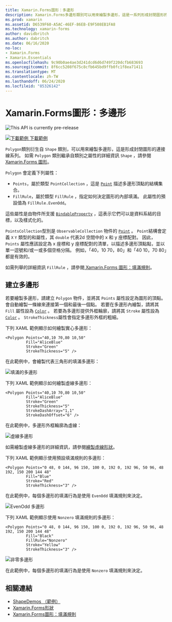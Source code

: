 ```yaml
---
title: Xamarin.Forms圖形：多邊形
description: Xamarin.Forms多邊形類別可以用來繪製多邊形，這是一系列形成封閉圖形的連接線。
ms.prod: xamarin
ms.assetid: D6539F60-A5AC-46EF-86EB-E9F508EB1FA8
ms.technology: xamarin-forms
author: davidbritch
ms.author: dabritch
ms.date: 06/16/2020
no-loc:
- Xamarin.Forms
- Xamarin.Essentials
ms.openlocfilehash: 9c90b0ae4ae3d241dcd6d6d749f220dcfb683693
ms.sourcegitcommit: 8f6cc5208f675c8cfb645bd9ffb0fc1f8ea71411
ms.translationtype: MT
ms.contentlocale: zh-TW
ms.lasthandoff: 06/24/2020
ms.locfileid: "85326142"
---
```

# <a name="xamarinforms-shapes-polygon"></a>Xamarin.Forms圖形：多邊形

![](~/media/shared/preview.png "This API is currently pre-release")

[![下載範例 ](~/media/shared/download.png) 下載範例](https://docs.microsoft.com/samples/xamarin/xamarin-forms-samples/userinterface-shapesdemos/)

`Polygon`類別衍生自 `Shape` 類別，可以用來繪製多邊形，這是形成封閉圖形的連接線系列。 如需 `Polygon` 類別繼承自類別之屬性的詳細資訊 `Shape` ，請參閱[ Xamarin.Forms 圖形](index.md)。

`Polygon` 會定義下列屬性：

- `Points`，屬於類型 `PointCollection` ，這是 [`Point`](xref:Xamarin.Forms.Point) 描述多邊形頂點的結構集合。
- `FillRule`，屬於類型 `FillRule` ，指定如何決定圖形的內部填滿。 此屬性的預設值為 `FillRule.EvenOdd`。

這些屬性是由物件所支援 [`BindableProperty`](xref:Xamarin.Forms.BindableProperty) ，這表示它們可以是資料系結的目標，以及樣式化的。

`PointsCollection`型別是 `ObservableCollection` 物件的 [`Point`](xref:Xamarin.Forms.Point) 。 `Point`結構會定義 `X` `Y` 類型的和屬性，其 `double` 代表2d 空間中的 x 和 y 座標配對。 因此， `Points` 屬性應該設定為 x 座標和 y 座標配對的清單，以描述多邊形頂點點，並以單一逗號和/或一或多個空格分隔。 例如，「40，10 70，80」和「40 10，70 80」都是有效的。

如需列舉的詳細資訊 `FillRule` ，請參閱[ Xamarin.Forms 圖形：填滿規則](fillrules.md)。

## <a name="create-a-polygon"></a>建立多邊形

若要繪製多邊形，請建立 `Polygon` 物件，並將其 `Points` 屬性設定為圖形的頂點。 會自動繪製一條線來連接第一個和最後一個點。 若要在多邊形內繪製，請將其 `Fill` 屬性設為 [`Color`](xref:Xamarin.Forms.Color) 。 若要為多邊形提供外框輪廓，請將其 `Stroke` 屬性設為 [`Color`](xref:Xamarin.Forms.Color) 。 `StrokeThickness`屬性會指定多邊形外框的粗細。

下列 XAML 範例顯示如何繪製實心多邊形：

```xaml
<Polygon Points="40,10 70,80 10,50"
         Fill="AliceBlue"
         Stroke="Green"
         StrokeThickness="5" />
```

在此範例中，會繪製代表三角形的填滿多邊形：

![填滿的多邊形](polygon-images/filled.png "填滿的多邊形")

下列 XAML 範例顯示如何繪製虛線多邊形：

```xaml
<Polygon Points="40,10 70,80 10,50"
         Fill="AliceBlue"
         Stroke="Green"
         StrokeThickness="5"
         StrokeDashArray="1,1"
         StrokeDashOffset="6" />
```

在此範例中，多邊形外框輪廓為虛線：

![虛線多邊形](polygon-images/dashed.png "虛線多邊形")

如需繪製虛線多邊形的詳細資訊，請參閱[繪製虛線形狀](index.md#draw-dashed-shapes)。

下列 XAML 範例顯示使用預設填滿規則的多邊形：

```xaml
<Polygon Points="0 48, 0 144, 96 150, 100 0, 192 0, 192 96, 50 96, 48 192, 150 200 144 48"
         Fill="Blue"
         Stroke="Red"
         StrokeThickness="3" />
```

在此範例中，每個多邊形的填滿行為是使用 `EvenOdd` 填滿規則來決定。

![EvenOdd 多邊形](polygon-images/evenodd.png "EvenOdd 多邊形")

下列 XAML 範例顯示使用 `Nonzero` 填滿規則的多邊形：

```xaml
<Polygon Points="0 48, 0 144, 96 150, 100 0, 192 0, 192 96, 50 96, 48 192, 150 200 144 48"
         Fill="Black"
         FillRule="Nonzero"
         Stroke="Yellow"
         StrokeThickness="3" />
```

![非零多邊形](polygon-images/nonzero.png "非零多邊形")

在此範例中，每個多邊形的填滿行為是使用 `Nonzero` 填滿規則來決定。

## <a name="related-links"></a>相關連結

- [ShapeDemos （範例）](https://docs.microsoft.com/samples/xamarin/xamarin-forms-samples/userinterface-shapesdemos/)
- [Xamarin.Forms形狀](index.md)
- [Xamarin.Forms圖形：填滿規則](fillrules.md)
